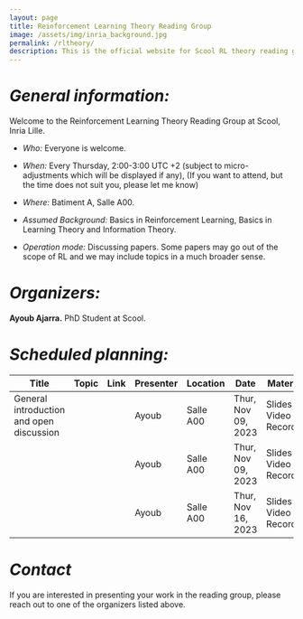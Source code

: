 ```yaml
---
layout: page
title: Reinforcement Learning Theory Reading Group
image: /assets/img/inria_background.jpg
permalink: /rltheory/
description: This is the official website for Scool RL theory reading group.
---
```


# ***General information:***

Welcome to the Reinforcement Learning Theory Reading Group at Scool, Inria Lille.

- *Who:* Everyone is welcome.

- *When:* Every Thursday, 2:00-3:00 UTC +2 (subject to micro-adjustments which will be displayed if any), (If you want to attend, but the time does not suit you, please let me know)

- *Where:* Batiment A, Salle A00.

- *Assumed Background:* Basics in Reinforcement Learning, Basics in Learning Theory and Information Theory.

- *Operation mode:* Discussing papers. Some papers may go out of the scope of RL and we may include topics in a much broader sense.

# ***Organizers:***

**Ayoub Ajarra.**
PhD Student at Scool.

# ***Scheduled planning:***

| Title                                    | Topic | Link | Presenter | Location  | Date               | Materials              |
|------------------------------------------|-------|------|-----------|-----------|--------------------|------------------------|
| General introduction and open discussion |       |      | Ayoub     | Salle A00 | Thur, Nov 09, 2023 | Slides Video Recording |
|                                          |       |      | Ayoub     | Salle A00 | Thur, Nov 09, 2023 | Slides Video Recording |
|                                          |       |      | Ayoub     | Salle A00 | Thur, Nov 16, 2023 | Slides Video Recording |

# ***Contact***


If you are interested in presenting your work in the reading group, please reach out to one of the organizers listed above.


